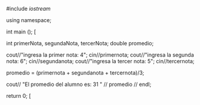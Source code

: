 #include *iostream*

using namespace;

int main (); [


 int primerNota, segundaNota, tercerNota;
 double promedio;

 cout//"ingresa la primer nota: 4";
 cin//primernota;
 cout//"ingresa la segunda nota: 6";
 cin//segundanota;
 cout//"ingresa la tercer nota: 5";
 cin//tercernota;

 promedio = (primernota + segundanota + tercernota)/3;

 cout// "El promedio del alumno es: 31 " // promedio // endl;

return 0;
 [

